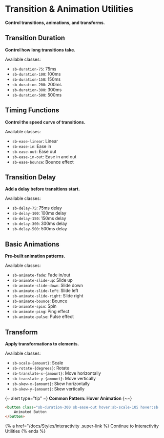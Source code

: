 # Transition & Animation Utilities

**Control transitions, animations, and transforms.**

## Transition Duration

**Control how long transitions take.**

Available classes:

- `sb-duration-75`: 75ms
- `sb-duration-100`: 100ms
- `sb-duration-150`: 150ms
- `sb-duration-200`: 200ms
- `sb-duration-300`: 300ms
- `sb-duration-500`: 500ms

## Timing Functions

**Control the speed curve of transitions.**

Available classes:

- `sb-ease-linear`: Linear
- `sb-ease-in`: Ease in
- `sb-ease-out`: Ease out
- `sb-ease-in-out`: Ease in and out
- `sb-ease-bounce`: Bounce effect

## Transition Delay

**Add a delay before transitions start.**

Available classes:

- `sb-delay-75`: 75ms delay
- `sb-delay-100`: 100ms delay
- `sb-delay-150`: 150ms delay
- `sb-delay-300`: 300ms delay
- `sb-delay-500`: 500ms delay

## Basic Animations

**Pre-built animation patterns.**

Available classes:

- `sb-animate-fade`: Fade in/out
- `sb-animate-slide-up`: Slide up
- `sb-animate-slide-down`: Slide down
- `sb-animate-slide-left`: Slide left
- `sb-animate-slide-right`: Slide right
- `sb-animate-bounce`: Bounce
- `sb-animate-spin`: Spin
- `sb-animate-ping`: Ping effect
- `sb-animate-pulse`: Pulse effect

## Transform

**Apply transformations to elements.**

Available classes:

- `sb-scale-{amount}`: Scale
- `sb-rotate-{degrees}`: Rotate
- `sb-translate-x-{amount}`: Move horizontally
- `sb-translate-y-{amount}`: Move vertically
- `sb-skew-x-{amount}`: Skew horizontally
- `sb-skew-y-{amount}`: Skew vertically

{~ alert type="tip" ~}
**Common Pattern: Hover Animation**
{~~}

```html
<button class="sb-duration-300 sb-ease-out hover:sb-scale-105 hover:sb-translate-y-1 sb-animate-fade">
    Animated Button
</button>
```

{% a href="/docs/Styles/interactivity .super-link %}
Continue to Interactivity Utilities
{% enda %}